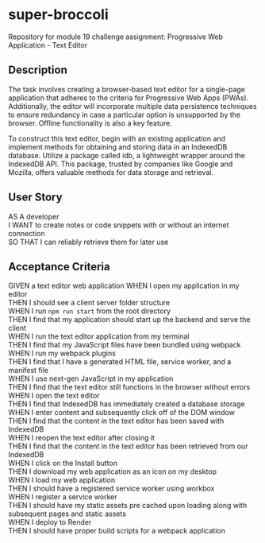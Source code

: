 # super-broccoli
Repository for module 19 challenge assignment: Progressive Web Application - Text Editor

## Description
The task involves creating a browser-based text editor for a single-page application that adheres to the criteria for Progressive Web Apps (PWAs). Additionally, the editor will incorporate multiple data persistence techniques to ensure redundancy in case a particular option is unsupported by the browser. Offline functionality is also a key feature.

To construct this text editor, begin with an existing application and implement methods for obtaining and storing data in an IndexedDB database. Utilize a package called idb, a lightweight wrapper around the IndexedDB API. This package, trusted by companies like Google and Mozilla, offers valuable methods for data storage and retrieval.

## User Story
AS A developer  
I WANT to create notes or code snippets with or without an internet connection  
SO THAT I can reliably retrieve them for later use

## Acceptance Criteria
GIVEN a text editor web application
WHEN I open my application in my editor  
THEN I should see a client server folder structure  
WHEN I run `npm run start` from the root directory  
THEN I find that my application should start up the backend and serve the client  
WHEN I run the text editor application from my terminal  
THEN I find that my JavaScript files have been bundled using webpack  
WHEN I run my webpack plugins  
THEN I find that I have a generated HTML file, service worker, and a manifest file  
WHEN I use next-gen JavaScript in my application  
THEN I find that the text editor still functions in the browser without errors  
WHEN I open the text editor  
THEN I find that IndexedDB has immediately created a database storage  
WHEN I enter content and subsequently click off of the DOM window  
THEN I find that the content in the text editor has been saved with IndexedDB  
WHEN I reopen the text editor after closing it  
THEN I find that the content in the text editor has been retrieved from our IndexedDB  
WHEN I click on the Install button  
THEN I download my web application as an icon on my desktop  
WHEN I load my web application  
THEN I should have a registered service worker using workbox  
WHEN I register a service worker  
THEN I should have my static assets pre cached upon loading along with subsequent pages and static assets  
WHEN I deploy to Render  
THEN I should have proper build scripts for a webpack application